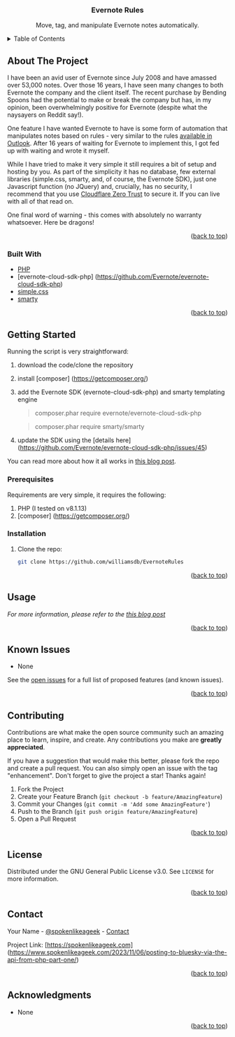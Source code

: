 <a name="readme-top"></a>


<!-- PROJECT LOGO -->
<br />
<div align="center">

<h3 align="center">Evernote Rules</h3>

  <p align="center">
    Move, tag, and manipulate Evernote notes automatically.
    <br />
  </p>
</div>



<!-- TABLE OF CONTENTS -->
<details>
  <summary>Table of Contents</summary>
  <ol>
    <li>
      <a href="#about-the-project">About The Project</a>
      <ul>
        <li><a href="#built-with">Built With</a></li>
      </ul>
    </li>
    <li>
      <a href="#getting-started">Getting Started</a>
      <ul>
        <li><a href="#prerequisites">Prerequisites</a></li>
        <li><a href="#installation">Installation</a></li>
      </ul>
    </li>
    <li><a href="#usage">Usage</a></li>
    <li><a href="#roadmap">Roadmap</a></li>
    <li><a href="#contributing">Contributing</a></li>
    <li><a href="#license">License</a></li>
    <li><a href="#contact">Contact</a></li>
    <li><a href="#acknowledgments">Acknowledgments</a></li>
  </ol>
</details>



<!-- ABOUT THE PROJECT -->
## About The Project

I have been an avid user of Evernote since July 2008 and have amassed over 53,000 notes. Over those 16 years, I have seen many changes to both Evernote the company and the client itself. The recent purchase by Bending Spoons had the potential to make or break the company but has, in my opinion, been overwhelmingly positive for Evernote (despite what the naysayers on Reddit say!).

One feature I have wanted Evernote to have is some form of automation that manipulates notes based on rules - very similar to the rules [available in Outlook](https://support.microsoft.com/en-gb/office/manage-email-messages-by-using-rules-c24f5dea-9465-4df4-ad17-a50704d66c59). After 16 years of waiting for Evernote to implement this, I got fed up with waiting and wrote it myself. 

While I have tried to make it very simple it still requires a bit of setup and hosting by you. As part of the simplicity it has no database, few external libraries (simple.css, smarty, and, of course, the Evernote SDK), just one Javascript function (no JQuery) and, crucially, has no security, I recommend that you use [Cloudflare Zero Trust](https://www.spokenlikeageek.com/2024/04/09/cloudflare-zero-trust/) to secure it. If you can live with all of that read on.

One final word of warning - this comes with absolutely no warranty whatsoever. Here be dragons!

<p align="right">(<a href="#readme-top">back to top</a>)</p>



### Built With

* [PHP](https://php.net)
* [evernote-cloud-sdk-php] (https://github.com/Evernote/evernote-cloud-sdk-php)
* [simple.css](https://simplecss.org/)
* [smarty](https://github.com/smarty-php/smarty)

<p align="right">(<a href="#readme-top">back to top</a>)</p>



<!-- GETTING STARTED -->
## Getting Started

Running the script is very straightforward:

1. download the code/clone the repository
2. install [composer] (https://getcomposer.org/)
3. add the Evernote SDK (evernote-cloud-sdk-php) and smarty templating engine

    > composer.phar require evernote/evernote-cloud-sdk-php
    
    > composer.phar require smarty/smarty

4. update the SDK using the [details here] (https://github.com/Evernote/evernote-cloud-sdk-php/issues/45)

You can read more about how it all works in [this blog post](https://www.spokenlikeageek.com/2024/07/12/computer-education-in-schools-instruction-language-cesil/).

### Prerequisites

Requirements are very simple, it requires the following:

1. PHP (I tested on v8.1.13)
2. [composer] (https://getcomposer.org/)

### Installation

1. Clone the repo:
   ```sh
   git clone https://github.com/williamsdb/EvernoteRules
   ```

<p align="right">(<a href="#readme-top">back to top</a>)</p>



<!-- USAGE EXAMPLES -->
## Usage

_For more information, please refer to the [this blog post](https://www.spokenlikeageek.com/2024/07/12/computer-education-in-schools-instruction-language-cesil/)_

<p align="right">(<a href="#readme-top">back to top</a>)</p>



<!-- ROADMAP -->
## Known Issues

- None

See the [open issues](https://github.com/williamsdb/EvernoteRules/issues) for a full list of proposed features (and known issues).

<p align="right">(<a href="#readme-top">back to top</a>)</p>



<!-- CONTRIBUTING -->
## Contributing

Contributions are what make the open source community such an amazing place to learn, inspire, and create. Any contributions you make are **greatly appreciated**.

If you have a suggestion that would make this better, please fork the repo and create a pull request. You can also simply open an issue with the tag "enhancement".
Don't forget to give the project a star! Thanks again!

1. Fork the Project
2. Create your Feature Branch (`git checkout -b feature/AmazingFeature`)
3. Commit your Changes (`git commit -m 'Add some AmazingFeature'`)
4. Push to the Branch (`git push origin feature/AmazingFeature`)
5. Open a Pull Request

<p align="right">(<a href="#readme-top">back to top</a>)</p>



<!-- LICENSE -->
## License

Distributed under the GNU General Public License v3.0. See `LICENSE` for more information.

<p align="right">(<a href="#readme-top">back to top</a>)</p>



<!-- CONTACT -->
## Contact

Your Name - [@spokenlikeageek](https://twitter.com/spokenlikeageek) - [Contact](https://www.spokenlikeageek.com/contact/)

Project Link: [https://spokenlikeageek.com] (https://www.spokenlikeageek.com/2023/11/06/posting-to-bluesky-via-the-api-from-php-part-one/)

<p align="right">(<a href="#readme-top">back to top</a>)</p>



<!-- ACKNOWLEDGMENTS -->
## Acknowledgments

* None

<p align="right">(<a href="#readme-top">back to top</a>)</p>



<!-- MARKDOWN LINKS & IMAGES -->
<!-- https://www.markdownguide.org/basic-syntax/#reference-style-links -->
[contributors-shield]: https://img.shields.io/github/contributors/github_username/repo_name.svg?style=for-the-badge
[contributors-url]: https://github.com/github_username/repo_name/graphs/contributors
[forks-shield]: https://img.shields.io/github/forks/github_username/repo_name.svg?style=for-the-badge
[forks-url]: https://github.com/github_username/repo_name/network/members
[stars-shield]: https://img.shields.io/github/stars/github_username/repo_name.svg?style=for-the-badge
[stars-url]: https://github.com/github_username/repo_name/stargazers
[issues-shield]: https://img.shields.io/github/issues/github_username/repo_name.svg?style=for-the-badge
[issues-url]: https://github.com/github_username/repo_name/issues
[license-shield]: https://img.shields.io/github/license/github_username/repo_name.svg?style=for-the-badge
[license-url]: https://github.com/github_username/repo_name/blob/master/LICENSE.txt
[linkedin-shield]: https://img.shields.io/badge/-LinkedIn-black.svg?style=for-the-badge&logo=linkedin&colorB=555
[linkedin-url]: https://linkedin.com/in/linkedin_username
[product-screenshot]: images/screenshot.png
[Next.js]: https://img.shields.io/badge/next.js-000000?style=for-the-badge&logo=nextdotjs&logoColor=white
[Next-url]: https://nextjs.org/
[React.js]: https://img.shields.io/badge/React-20232A?style=for-the-badge&logo=react&logoColor=61DAFB
[React-url]: https://reactjs.org/
[Vue.js]: https://img.shields.io/badge/Vue.js-35495E?style=for-the-badge&logo=vuedotjs&logoColor=4FC08D
[Vue-url]: https://vuejs.org/
[Angular.io]: https://img.shields.io/badge/Angular-DD0031?style=for-the-badge&logo=angular&logoColor=white
[Angular-url]: https://angular.io/
[Svelte.dev]: https://img.shields.io/badge/Svelte-4A4A55?style=for-the-badge&logo=svelte&logoColor=FF3E00
[Svelte-url]: https://svelte.dev/
[Laravel.com]: https://img.shields.io/badge/Laravel-FF2D20?style=for-the-badge&logo=laravel&logoColor=white
[Laravel-url]: https://laravel.com
[Bootstrap.com]: https://img.shields.io/badge/Bootstrap-563D7C?style=for-the-badge&logo=bootstrap&logoColor=white
[Bootstrap-url]: https://getbootstrap.com
[JQuery.com]: https://img.shields.io/badge/jQuery-0769AD?style=for-the-badge&logo=jquery&logoColor=white
[JQuery-url]: https://jquery.com 

